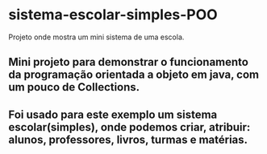 # sistema-escolar-simples-POO
Projeto onde mostra um mini sistema de uma escola.

<h2>Mini projeto para demonstrar o funcionamento da programação orientada a objeto em java, com um pouco de Collections. </h2> 
<h2>Foi usado para este exemplo um sistema escolar(simples), onde podemos criar, atribuir: alunos, professores, livros, turmas e matérias. </h2>
